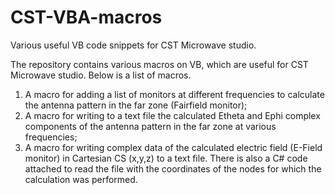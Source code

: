 # CST-VBA-macros
Various useful VB code snippets for CST Microwave studio.

The repository contains various macros on VB, which are useful for CST Microwave studio. Below is a list of macros.
1) A macro for adding a list of monitors at different frequencies to calculate the antenna pattern in the far zone (Fairfield monitor);
2) A macro for writing to a text file the calculated Etheta and Ephi complex components of the antenna pattern in the far zone at various frequencies;
3) A macro for writing complex data of the calculated electric field (E-Field monitor) in Cartesian CS (x,y,z) to a text file.
   There is also a C# code attached to read the file with the coordinates of the nodes for which the calculation was performed.
